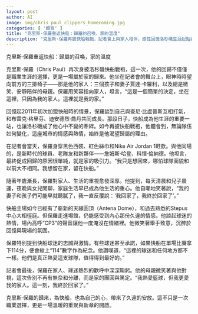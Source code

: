 ```yaml
---
layout: post
author: AI
image: img/chris_paul_clippers_homecoming.jpg
categories: [ '體育' ]
title: "克里斯·保羅重返快船：歸屬的召喚，家的溫度"
description: "克里斯·保羅再披快船戰袍，記者會上與家人相伴，感性回憶洛杉磯生涯起點與球迷熱忱。這次回歸，既是職業抉擇，也是家的重聚與心靈歸屬，為快船與自己開啟新篇章。"
---
```

克里斯·保羅重返快船：歸屬的召喚，家的溫度

克里斯·保羅（Chris Paul）再次身披洛杉磯快船戰袍，這一次，他的回歸不僅僅是職業生涯的選擇，更是一場屬於家的歸來。他坐在記者會的舞台上，眼神時時望向前方的三排椅子——那是他的家人：三個孩子和妻子賈達·卡羅利，以及總是微笑、安靜陪伴的母親。保羅用笑容指向家人，坦言，“這是一個簡單的決定，坐在這裡，只因為我的家人。這裡就是我的家。”

回憶起2011年初次加盟快船時的情景，保羅談到自己與查尼·比盧普斯互相打氣，和布雷克·格里芬、迪安德烈·喬丹共同成長。那段日子，快船成為他生涯的重要一站，也讓洛杉磯成了他心中不變的牽絆。如今再披快船戰袍，他體會到，無論隊伍如何變化，這座城市的情感與熱情，始終是他渴望歸屬的理由。

在記者會當天，保羅身穿黑色西裝、紅色絲巾和Nike Air Jordan 1鞋款。與他同場的，是新時代的球員、老隊友和新夥伴——詹姆斯·哈登、科懷·倫納德。他坦言，最終促成回歸的原因很單純，就是家的吸引力。“我只是想回來，哪怕球隊面貌和以前大不相同。我想留在家，留在快船。”

隨著年歲漸長，保羅對家人、生活的重視愈發深厚。他提到，每天清晨和兒子晨運，夜晚與女兒閒聊，家庭生活早已成為他生活的重心。他自嘲地笑著說，“我的妻子和孩子們可能早就聽膩了，我一直反覆說：‘我回家了，我終於回家了’。”

快船主場如今已經有了嶄新的天線圓頂（Antena Dome），和過去熟悉的Stepus中心大相徑庭。但保羅走進場館，仍能感受到內心那份久違的情感。他談起球迷的熱情，場內高呼“CP3”的聲音讓他一度淹沒在情緒裡。他微笑著舉手致意，沉醉於回憶與現場的氛圍。

保羅特別提到快船球迷的忠誠與激情。有些球迷甚至承諾，如果快船在單場比賽拿下114分，便會紋上“114”數字作為紀念。他讚嘆道，“這裡的球迷和任何地方都不一樣。他們是真正熱愛這支球隊，值得得到最好的。”

記者會最後，保羅在家人、球迷熱烈的歡呼中深深鞠躬。他的母親微笑著與他對視，這次告別不再有無奈和分離，而是家的團圓與篤定。“我熱愛籃球，但我更愛我的家人。這一刻，我終於回家了。”

克里斯·保羅的歸來，為快船，也為自己的心，帶來了久違的安放。這不只是一次職業選擇，更是一場溫暖的重聚與新章的開啟。
